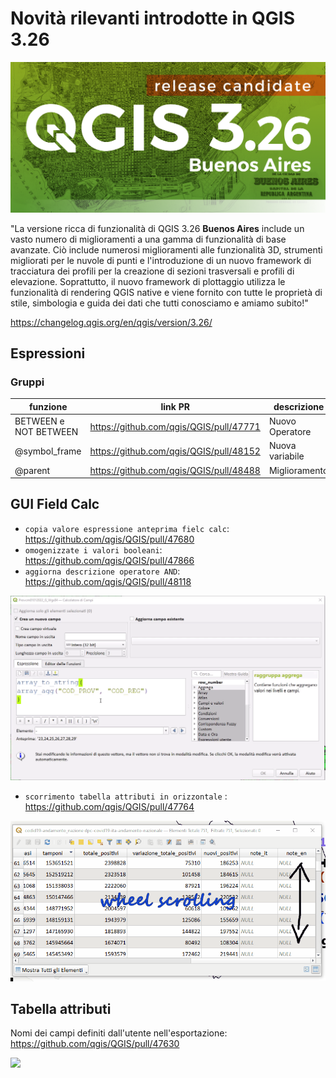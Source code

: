 # Novità rilevanti introdotte in QGIS 3.26

[![](../img/splashscreen/splash_3_26rc.png)](../img/splashscreen/splash_3_26rc.png)

"La versione ricca di funzionalità di QGIS 3.26 **Buenos Aires** include un vasto numero di miglioramenti a una gamma di funzionalità di base avanzate. Ciò include numerosi miglioramenti alle funzionalità 3D, strumenti migliorati per le nuvole di punti e l'introduzione di un nuovo framework di tracciatura dei profili per la creazione di sezioni trasversali e profili di elevazione. Soprattutto, il nuovo framework di plottaggio utilizza le funzionalità di rendering QGIS native e viene fornito con tutte le proprietà di stile, simbologia e guida dei dati che tutti conosciamo e amiamo subito!"

<https://changelog.qgis.org/en/qgis/version/3.26/>

## Espressioni

### Gruppi
funzione              | link PR                                   | descrizione
----------------------|-------------------------------------------|------------
BETWEEN e NOT BETWEEN | <https://github.com/qgis/QGIS/pull/47771> | Nuovo Operatore
@symbol_frame         | <https://github.com/qgis/QGIS/pull/48152> | Nuova variabile
@parent               | <https://github.com/qgis/QGIS/pull/48488> | Miglioramento

## GUI Field Calc
- `copia valore espressione anteprima fielc calc`: <https://github.com/qgis/QGIS/pull/47680>
- `omogenizzate i valori booleani`: <https://github.com/qgis/QGIS/pull/47866>
- `aggiorna descrizione operatore AND`: <https://github.com/qgis/QGIS/pull/48118>

![](../img/novita_326/copia_anteprima_field_calc.gif)

- `scorrimento tabella attributi in orizzontale` : <https://github.com/qgis/QGIS/pull/47764>

![](../img/novita_326/scroll_oriz.gif)

## Tabella attributi

Nomi dei campi definiti dall'utente nell'esportazione: <https://github.com/qgis/QGIS/pull/47630>

![](https://user-images.githubusercontent.com/9881900/156719947-6e2183f0-27cb-41c4-a65b-9855822da233.gif)
